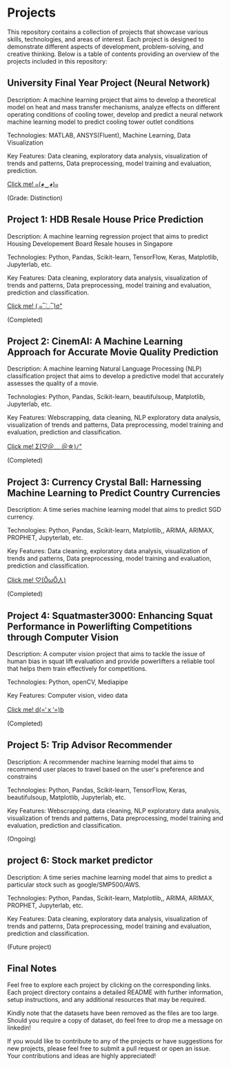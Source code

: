 # Projects
This repository contains a collection of projects that showcase various skills, technologies, and areas of interest. Each project is designed to demonstrate different aspects of development, problem-solving, and creative thinking. Below is a table of contents providing an overview of the projects included in this repository:

## University Final Year Project (Neural Network)

Description: A machine learning project that aims to develop a theoretical model on heat and mass transfer mechanisms, analyze effects on different operating conditions of cooling tower, develop and predict a neural network machine learning model to predict cooling tower outlet conditions 

Technologies: MATLAB, ANSYS(Fluent), Machine Learning, Data Visualization

Key Features: Data cleaning, exploratory data analysis, visualization of trends and patterns, Data preprocessing, model training and evaluation, prediction.

[Click me! ๑(◕‿◕)๑](https://github.com/chonkykai/Projects/tree/main/Cooling_Tower_Prediction)

(Grade: Distinction)

## Project 1: HDB Resale House Price Prediction

Description: A machine learning regression project that aims to predict Housing Developement Board Resale houses in Singapore

Technologies: Python, Pandas, Scikit-learn, TensorFlow, Keras, Matplotlib, Jupyterlab, etc.

Key Features: Data cleaning, exploratory data analysis, visualization of trends and patterns, Data preprocessing, model training and evaluation, prediction and classification.

[Click me! ( ๑‾̀◡‾́)σ"](https://github.com/chonkykai/Projects/tree/main/house_price_prediction)

(Completed)

## Project 2: CinemAI: A Machine Learning Approach for Accurate Movie Quality Prediction

Description: A machine learning Natural Language Processing (NLP) classification project that aims to develop a predictive model that accurately assesses the quality of a movie.

Technologies: Python, Pandas, Scikit-learn, beautifulsoup, Matplotlib, Jupyterlab, etc.

Key Features: Webscrapping, data cleaning, NLP exploratory data analysis, visualization of trends and patterns, Data preprocessing, model training and evaluation, prediction and classification.

[Click me! Σ(♡＠﹏ ＠☆)ﾉ"](https://github.com/chonkykai/Projects/tree/main/CinemAI)

(Completed)

## Project 3: Currency Crystal Ball: Harnessing Machine Learning to Predict Country Currencies

Description: A time series machine learning model that aims to predict SGD currency.

Technologies: Python, Pandas, Scikit-learn, Matplotlib,, ARIMA, ARIMAX, PROPHET, Jupyterlab, etc.

Key Features: Data cleaning, exploratory data analysis, visualization of trends and patterns, Data preprocessing, model training and evaluation, prediction and classification.

[Click me! ♡(ŐωŐ人)](https://github.com/chonkykai/Projects/tree/main/Currency_Crystal_Ball)

(Completed)

## Project 4: Squatmaster3000: Enhancing Squat Performance in Powerlifting Competitions through Computer Vision

Description: A computer vision project that aims to tackle the issue of human bias in squat lift evaluation and provide powerlifters a reliable tool that helps them train effectively for competitions.

Technologies: Python, openCV, Mediapipe

Key Features: Computer vision, video data

[Click me! d(=‘ｘ‘=)b](https://github.com/chonkykai/Projects/tree/main/squatmaster3000)

(Completed)

## Project 5: Trip Advisor Recommender 

Description: A recommender machine learning model that aims to recommend user places to travel based on the user's preference and constrains

Technologies: Python, Pandas, Scikit-learn, TensorFlow, Keras, beautifulsoup, Matplotlib, Jupyterlab, etc.

Key Features: Webscrapping, data cleaning, NLP exploratory data analysis, visualization of trends and patterns, Data preprocessing, model training and evaluation, prediction and classification.

(Ongoing)

## project 6: Stock market predictor

Description: A time series machine learning model that aims to predict a particular stock such as google/SMP500/AWS.

Technologies: Python, Pandas, Scikit-learn, Matplotlib,, ARIMA, ARIMAX, PROPHET, Jupyterlab, etc.

Key Features: Data cleaning, exploratory data analysis, visualization of trends and patterns, Data preprocessing, model training and evaluation, prediction and classification.

(Future project)

## Final Notes

Feel free to explore each project by clicking on the corresponding links. Each project directory contains a detailed README with further information, setup instructions, and any additional resources that may be required.

Kindly note that the datasets have been removed as the files are too large. Should you require a copy of dataset, do feel free to drop me a message on linkedin!

If you would like to contribute to any of the projects or have suggestions for new projects, please feel free to submit a pull request or open an issue. Your contributions and ideas are highly appreciated!